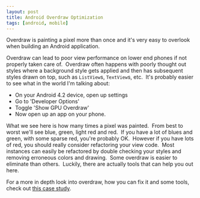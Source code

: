 ```yaml
---
layout: post
title: Android Overdraw Optimization
tags: [android, mobile]
---
```


Overdraw is painting a pixel more than once and it's very easy to overlook when building an Android application.

Overdraw can lead to poor view performance on lower end phones if not properly taken care of.  Overdraw often happens with poorly thought out styles where a background style gets applied and then has subsequent styles drawn on top, such as `ListView`s, `TextView`s, etc.  It's probably easier to see what in the world I'm talking about:

* On your Android 4.2 device, open up settings
* Go to 'Developer Options'
* Toggle 'Show GPU Overdraw'
* Now open up an app on your phone.

What we see here is how many times a pixel was painted.  From best to worst we'll see blue, green, light red and red.  If you have a lot of blues and green, with some sparse red, you're probably OK.  However if you have lots of red, you should really consider refactoring your view code.  Most instances can easily be refactored by double checking your styles and removing erroneous colors and drawing.  Some overdraw is easier to eliminate than others.  Luckily, there are actually tools that can help you out here.

For a more in depth look into overdraw, how you can fix it and some tools, check out [this case study](http://www.curious-creature.org/docs/android-performance-case-study-1.html).
